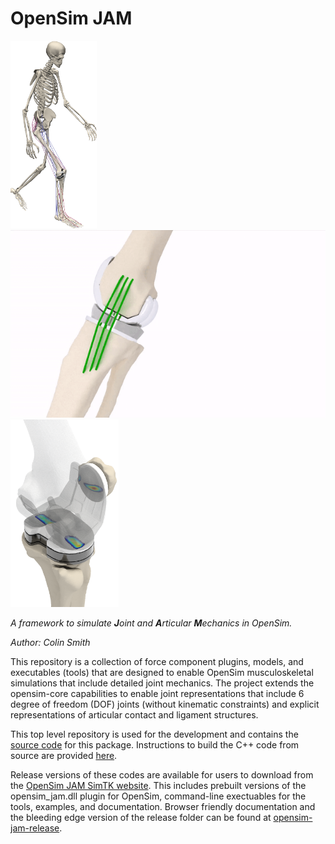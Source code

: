 # OpenSim JAM

<img  height="300" src="graphics/msk_model_walk_full_body.png"><img  height="300" src="graphics/tka_ligament_elongation_walking.gif"><img  height="300" src="graphics/tka_contact.png">

_A framework to simulate **J**oint and **A**rticular **M**echanics in OpenSim._

_Author: Colin Smith_

This repository is a collection of force component plugins, models, and executables (tools) that are designed to enable OpenSim musculoskeletal simulations that include detailed joint mechanics. The project extends the opensim-core capabilities to enable joint representations that include 6 degree of freedom (DOF) joints (without kinematic constraints) and explicit representations of articular contact and ligament structures. 

This top level repository is used for the development and contains the [source code](src) for this package. Instructions to build the C++ code from source are provided [here](./documentation/building-opensim-jam-from-source.md).

Release versions of these codes are available for users to download from  the [OpenSim JAM SimTK website](https://simtk.org/projects/opensim-jam). This includes prebuilt versions of the opensim_jam.dll plugin for OpenSim, command-line exectuables for the tools, examples, and documentation. Browser friendly documentation and the bleeding edge version of the release folder can be found at [opensim-jam-release](opensim-jam-release).  
